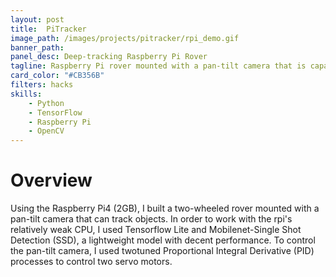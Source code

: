 ```yaml
---
layout: post
title:  PiTracker
image_path: /images/projects/pitracker/rpi_demo.gif
banner_path:
panel_desc: Deep-tracking Raspberry Pi Rover
tagline: Raspberry Pi rover mounted with a pan-tilt camera that is capable of tracking objects using object detection and Proportional Integral Derivative processes
card_color: "#CB356B"
filters: hacks
skills:
    - Python
    - TensorFlow
    - Raspberry Pi
    - OpenCV
---
```


# Overview

Using the Raspberry Pi4 (2GB), I built a two-wheeled rover mounted with a pan-tilt camera that can track objects. In order to work with the rpi's relatively weak CPU, I used Tensorflow Lite and Mobilenet-Single Shot Detection (SSD), a lightweight model with decent performance. To control the pan-tilt camera, I used twotuned Proportional Integral Derivative (PID) processes to control two servo motors.